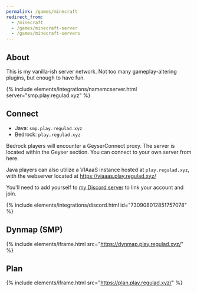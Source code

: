 ```yaml
---
permalink: /games/minecraft
redirect_from: 
  - /minecraft
  - /games/minecraft-server
  - /games/minecraft-servers
---
```

## About
This is my vanilla-ish server network. Not too many gameplay-altering plugins, but enough to have fun.

{% include elements/integrations/namemcserver.html server="smp.play.regulad.xyz" %}

## Connect
* Java: `smp.play.regulad.xyz`
* Bedrock: `play.regulad.xyz`

Bedrock players will encounter a GeyserConnect proxy. The server is located within the Geyser section. You can connect to your own server from here.

Java players can also utilize a VIAaaS instance hosted at `play.regulad.xyz`, with the webserver located at https://viaaas.play.regulad.xyz/

You'll need to add yourself to [my Discord server](/r/discord) to link your account and join.

{% include elements/integrations/discord.html id="730908012851757078" %}

## Dynmap (SMP)

{% include elements/iframe.html src="https://dynmap.play.regulad.xyz/" %}

## Plan

{% include elements/iframe.html src="https://plan.play.regulad.xyz/" %}
